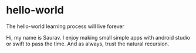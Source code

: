 # hello-world
The hello-world learning process will live forever

Hi, my name is Saurav. I enjoy making small simple apps with android studio or swift to pass the time. 
And as always, trust the natural recursion.
